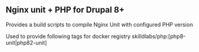 ## Nginx unit + PHP for Drupal 8+

Provides a build scripts to compile Nginx Unit with configured PHP version

Used to provide following tags for docker registry skilldlabs/php:[php8-unit|php82-unit]
